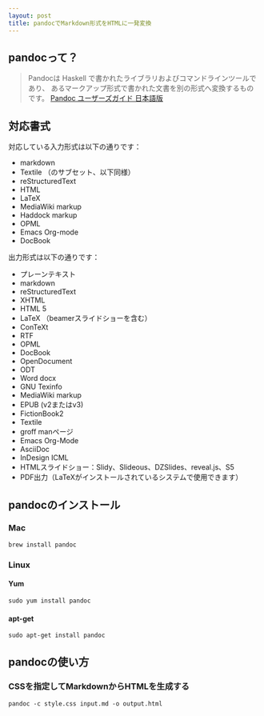 ```yaml
---
layout: post
title: pandocでMarkdown形式をHTMLに一発変換
---
```


## pandocって？

> Pandocは Haskell で書かれたライブラリおよびコマンドラインツールであり、 あるマークアップ形式で書かれた文書を別の形式へ変換するものです。
[Pandoc ユーザーズガイド 日本語版](http://sky-y.github.io/site-pandoc-jp/users-guide/)

## 対応書式

対応している入力形式は以下の通りです：

- markdown
- Textile （のサブセット、以下同様）
- reStructuredText
- HTML
- LaTeX
- MediaWiki markup
- Haddock markup
- OPML
- Emacs Org-mode
- DocBook

出力形式は以下の通りです：

- プレーンテキスト
- markdown
- reStructuredText
- XHTML
- HTML 5
- LaTeX （beamerスライドショーを含む）
- ConTeXt
- RTF
- OPML
- DocBook
- OpenDocument
- ODT
- Word docx
- GNU Texinfo
- MediaWiki markup
- EPUB (v2またはv3)
- FictionBook2
- Textile
- groff manページ
- Emacs Org-Mode
- AsciiDoc
- InDesign ICML
- HTMLスライドショー：Slidy、Slideous、DZSlides、reveal.js、S5
- PDF出力（LaTeXがインストールされているシステムで使用できます）

## pandocのインストール

### Mac
`brew install pandoc`

### Linux
#### Yum
`sudo yum install pandoc`

#### apt-get
`sudo apt-get install pandoc`

## pandocの使い方

### CSSを指定してMarkdownからHTMLを生成する
`pandoc -c style.css input.md -o output.html`
